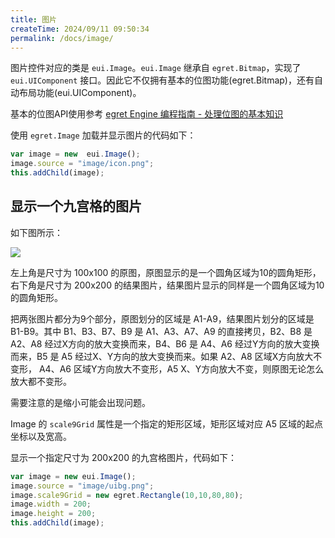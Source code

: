 ```yaml
---
title: 图片
createTime: 2024/09/11 09:50:34
permalink: /docs/image/
---
```

图片控件对应的类是 `eui.Image`。`eui.Image` 继承自 `egret.Bitmap`，实现了 `eui.UIComponent` 接口。因此它不仅拥有基本的位图功能(egret.Bitmap)，还有自动布局功能(eui.UIComponent)。

基本的位图API使用参考 [egret Engine 编程指南 - 处理位图的基本知识](../../../../Engine2D/bitmapTexture/scale9Grid/README.md)

使用 `egret.Image` 加载并显示图片的代码如下：

~~~ typescript  
var image = new  eui.Image();
image.source = "image/icon.png";
this.addChild(image);
~~~ 

## 显示一个九宫格的图片

如下图所示：

![](55d42fbca0208.png)

左上角是尺寸为 100x100 的原图，原图显示的是一个圆角区域为10的圆角矩形，右下角是尺寸为 200x200 的结果图片，结果图片显示的同样是一个圆角区域为10的圆角矩形。

把两张图片都分为9个部分，原图划分的区域是 A1-A9，结果图片划分的区域是 B1-B9。其中 B1、B3、B7、B9 是 A1、A3、A7、A9 的直接拷贝，B2、B8 是 A2、A8 经过X方向的放大变换而来，B4、B6 是 A4、A6 经过Y方向的放大变换而来，B5 是 A5 经过X、Y方向的放大变换而来。如果 A2、A8 区域X方向放大不变形， A4、A6 区域Y方向放大不变形，A5 X、Y方向放大不变，则原图无论怎么放大都不变形。

需要注意的是缩小可能会出现问题。

Image 的 `scale9Grid` 属性是一个指定的矩形区域，矩形区域对应 A5 区域的起点坐标以及宽高。

显示一个指定尺寸为 200x200 的九宫格图片，代码如下：

~~~ typescript  
var image = new eui.Image();
image.source = "image/uibg.png";
image.scale9Grid = new egret.Rectangle(10,10,80,80);
image.width = 200;
image.height = 200;
this.addChild(image);
~~~ 
